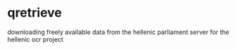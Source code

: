 # qretrieve
downloading freely available data from the hellenic parliament server for the hellenic ocr project
